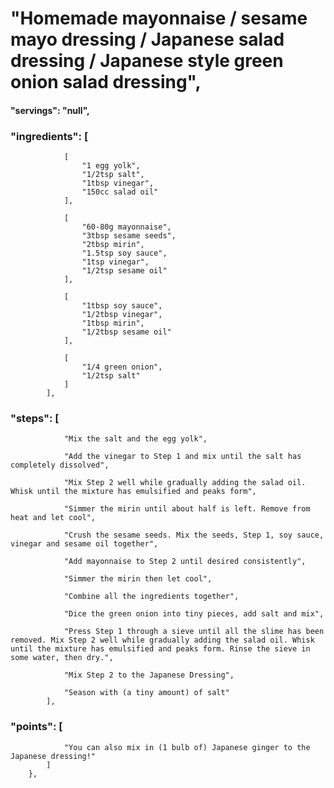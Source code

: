 # "Homemade mayonnaise / sesame mayo dressing / Japanese salad dressing / Japanese style green onion salad dressing",
#### "servings": "null",
### "ingredients": [
                [
                    "1 egg yolk",
                    "1/2tsp salt",
                    "1tbsp vinegar",
                    "150cc salad oil"
                ],

                [
                    "60-80g mayonnaise",
                    "3tbsp sesame seeds",
                    "2tbsp mirin",
                    "1.5tsp soy sauce",
                    "1tsp vinegar",
                    "1/2tsp sesame oil"
                ],

                [
                    "1tbsp soy sauce",
                    "1/2tbsp vinegar",
                    "1tbsp mirin",
                    "1/2tbsp sesame oil"
                ],

                [
                    "1/4 green onion",
                    "1/2tsp salt"
                ]
            ],

### "steps": [
                "Mix the salt and the egg yolk",

                "Add the vinegar to Step 1 and mix until the salt has completely dissolved",

                "Mix Step 2 well while gradually adding the salad oil. Whisk until the mixture has emulsified and peaks form",

                "Simmer the mirin until about half is left. Remove from heat and let cool",

                "Crush the sesame seeds. Mix the seeds, Step 1, soy sauce, vinegar and sesame oil together",

                "Add mayonnaise to Step 2 until desired consistently",

                "Simmer the mirin then let cool",

                "Combine all the ingredients together",

                "Dice the green onion into tiny pieces, add salt and mix",

                "Press Step 1 through a sieve until all the slime has been removed. Mix Step 2 well while gradually adding the salad oil. Whisk until the mixture has emulsified and peaks form. Rinse the sieve in some water, then dry.",

                "Mix Step 2 to the Japanese Dressing",

                "Season with (a tiny amount) of salt"
            ],

### "points": [
                "You can also mix in (1 bulb of) Japanese ginger to the Japanese dressing!"
            ]
        },
